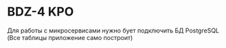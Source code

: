 # BDZ-4 KPO

Для работы с микросервисами нужно бует подключить БД PostgreSQL (Все таблицы приложение само построит)
